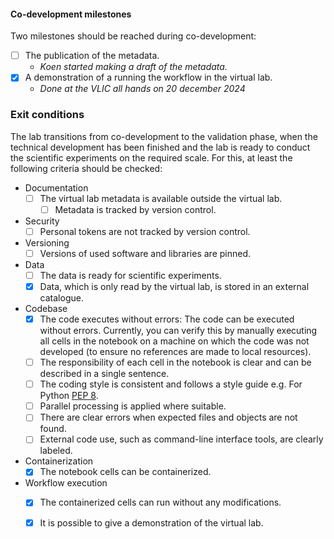 #### Co-development milestones

Two milestones should be reached during co-development:

-   [ ] The publication of the metadata.
    -   *Koen started making a draft of the metadata.*
-   [X] A demonstration of a running the workflow in the virtual lab.
    -   *Done at the VLIC all hands on 20 december 2024*

### Exit conditions
The lab transitions from co-development to the validation phase, when the technical development has been finished and
 the lab is ready to conduct the scientific experiments on the required scale.
For this, at least the following criteria should be checked:

* Documentation
  - [ ] The virtual lab metadata is available outside the virtual lab.
    - [ ] Metadata is tracked by version control.
* Security
  - [ ] Personal tokens are not tracked by version control.
* Versioning
  - [ ] Versions of used software and libraries are pinned.
* Data
  - [ ] The data is ready for scientific experiments.
  - [X] Data, which is only read by the virtual lab, is stored in an external catalogue.
* Codebase
  - [X] The code executes without errors: The code can be executed without errors.
Currently, you can verify this by manually executing all cells in the notebook on a machine on which the code was not developed (to ensure no references are made to local resources).
  - [ ] The responsibility of each cell in the notebook is clear and can be described in a single sentence.
  - [ ] The coding style is consistent and follows a style guide e.g. For Python [PEP 8](https://peps.python.org/pep-0008/).
  - [ ] Parallel processing is applied where suitable.
  - [ ] There are clear errors when expected files and objects are not found.
  - [ ] External code use, such as command-line interface tools, are clearly labeled.
* Containerization
  - [X] The notebook cells can be containerized.
* Workflow execution
  - [X] The containerized cells can run without any modifications.
  - [X] It is possible to give a demonstration of the virtual lab.

